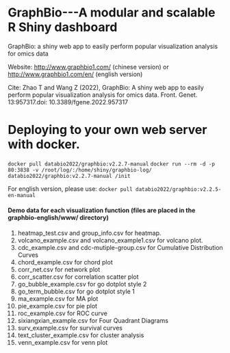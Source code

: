 # GraphBio---A modular and scalable R Shiny dashboard
GraphBio: a shiny web app to easily perform popular visualization analysis for omics data

Website: http://www.graphbio1.com/ (chinese version) or http://www.graphbio1.com/en/ (english version)

Cite: Zhao T and Wang Z (2022), GraphBio: A shiny web app to easily perform popular visualization analysis for omics data. Front. Genet. 13:957317.doi: 10.3389/fgene.2022.957317

# Deploying to your own web server with docker.
`docker pull databio2022/graphbio:v2.2.7-manual`
`docker run --rm -d -p 80:3838 -v /root/log/:/home/shiny/graphbio-log/ databio2022/graphbio:v2.2.7-manual /init`

For english version, please use:
`docker pull databio2022/graphbio:v2.2.5-en-manual`

#### Demo data for each visualization function (files are placed in the graphbio-english/www/ directory)
1. heatmap_test.csv and group_info.csv for heatmap.
2. volcano_example.csv and volcano_example1.csv for volcano plot.
3. cdc_example.csv and cdc-mutiple-group.csv for Cumulative Distribution Curves
4. chord_example.csv for chord plot
5. corr_net.csv for network plot
6. corr_scatter.csv for correlation scatter plot
7. go_bubble_example.csv for go dotplot style 2
8. go_term_bubble.csv for go dotplot style 1
9. ma_example.csv for MA plot
10. pie_example.csv for pie plot
11. roc_example.csv for ROC curve
12. sixiangxian_example.csv for Four Quadrant Diagrams
13. surv_example.csv for survival curves
14. text_cluster_example.csv for cluster analysis
15. venn_example.csv for venn plot


